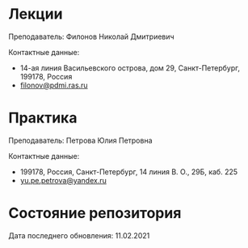 # Лекции

Преподаватель: Филонов Николай Дмитриевич

Контактные данные:
+ 14-ая линия Васильевского острова, дом 29, Санкт-Петербург, 199178, Россия
+ filonov@pdmi.ras.ru

# Практика

Преподаватель: Петрова Юлия Петровна

Контактные данные:
+ 199178, Россия, Санкт-Петербург, 14 линия В. О., 29Б, каб. 225
+ yu.pe.petrova@yandex.ru

# Состояние репозитория

Дата последнего обновления: 11.02.2021
